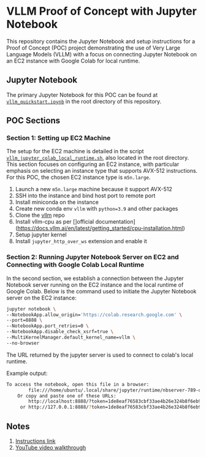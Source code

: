 # VLLM Proof of Concept with Jupyter Notebook

This repository contains the Jupyter Notebook and setup instructions for a Proof of Concept (POC) project demonstrating the use of Very Large Language Models (VLLM) with a focus on connecting Jupyter Notebook on an EC2 instance with Google Colab for local runtime.

## Jupyter Notebook

The primary Jupyter Notebook for this POC can be found at [`vllm_quickstart.ipynb`](vllm_quickstart.ipynb) in the root directory of this repository.

## POC Sections

### Section 1: Setting up EC2 Machine

The setup for the EC2 machine is detailed in the script [`vllm_jupyter_colab_local_runtime.sh`](vllm_jupyter_colab_local_runtime.sh), also located in the root directory. This section focuses on configuring an EC2 instance, with particular emphasis on selecting an instance type that supports AVX-512 instructions. For this POC, the chosen EC2 instance type is `m5n.large`.

1. Launch a new `m5n.large` machine because it support AVX-512
1. SSH into the instance and bind host port to remote port
1. Install miniconda on the instance
1. Create new conda env `vllm` with `python=3.9` and other packages
1. Clone the [vllm](https://github.com/vllm-project/vllm) repo
1. Install vllm-cpu as per []official documentation](https://docs.vllm.ai/en/latest/getting_started/cpu-installation.html)
1. Setup jupyter kernel
1. Install `jupyter_http_over_ws` extension and enable it


### Section 2: Running Jupyter Notebook Server on EC2 and Connecting with Google Colab Local Runtime

In the second section, we establish a connection between the Jupyter Notebook server running on the EC2 instance and the local runtime of Google Colab. Below is the command used to initiate the Jupyter Notebook server on the EC2 instance:

```bash
jupyter notebook \
--NotebookApp.allow_origin='https://colab.research.google.com' \
--port=8888 \
--NotebookApp.port_retries=0 \
--NotebookApp.disable_check_xsrf=true \
--MultiKernelManager.default_kernel_name=vllm \
--no-browser
```

The URL returned by the jupyter server is used to connect to colab's local runtime.

Example output:
```bash
To access the notebook, open this file in a browser:
        file:///home/ubuntu/.local/share/jupyter/runtime/nbserver-789-open.html
    Or copy and paste one of these URLs:
        http://localhost:8888/?token=1de8eaf76583cbf33ae4b26e324b8f6eb90be8a4df92ab8b
     or http://127.0.0.1:8888/?token=1de8eaf76583cbf33ae4b26e324b8f6eb90be8a4df92ab8b
``` 


## Notes
1. [Instructions link](https://etched.notion.site/Mercor-proof-of-concept-work-8fa4f789fdaf4b54aa4409445ec05cac)
1. [YouTube video walkthrough](https://youtu.be/z0DsXsGCGOs)